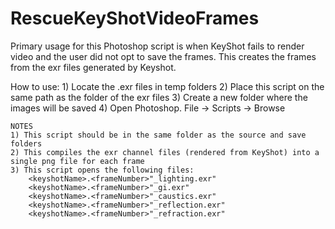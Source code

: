 # RescueKeyShotVideoFrames
Primary usage for this Photoshop script is when KeyShot fails to render video and the user did not opt to save the frames.
This creates the frames from the exr files generated by Keyshot.

How to use:
	1) Locate the .exr files in temp folders
	2) Place this script on the same path as the folder of the exr files
	3) Create a new folder where the images will be saved
	4) Open Photoshop. File -> Scripts -> Browse

	NOTES
	1) This script should be in the same folder as the source and save folders
	2) This compiles the exr channel files (rendered from KeyShot) into a single png file for each frame
	3) This script opens the following files:
		<keyshotName>.<frameNumber>"_lighting.exr"
		<keyshotName>.<frameNumber>"_gi.exr"
		<keyshotName>.<frameNumber>"_caustics.exr"
		<keyshotName>.<frameNumber>"_reflection.exr"
		<keyshotName>.<frameNumber>"_refraction.exr"
